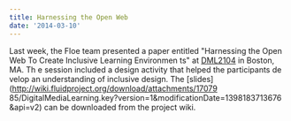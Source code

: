 ```yaml
---
title: Harnessing the Open Web
date: '2014-03-10'
---
```

Last week, the Floe team presented a paper entitled
"Harnessing the Open Web To Create Inclusive Learning Environmen
ts" at
[DML2104](http://dml2014.dmlhub.net/) in Boston, MA. Th
e session included a design activity that helped the participants de
velop an understanding of inclusive design.
The [slides](http://wiki.fluidproject.org/download/attachments/17079
85/DigitalMediaLearning.key?version=1&modificationDate=1398183713676
&api=v2) can be downloaded from the project wiki.
